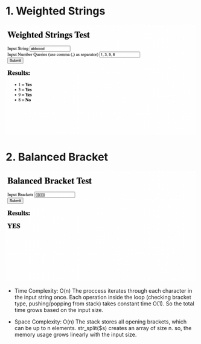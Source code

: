 # 1. Weighted Strings
![Screenshoot](screenshots/ss1.png)

# 2. Balanced Bracket
![Screenshoot](screenshots/ss2.png)

- Time Complexity: O(n)
  The proccess iterates through each character in the input string once. Each operation inside the loop (checking bracket type, pushing/popping from stack) takes constant time O(1). So the total time grows based on the input size.

- Space Complexity: O(n)
  The stack stores all opening brackets, which can be up to n elements. str_split($s) creates an array of size n. so, the memory usage grows linearly with the input size.